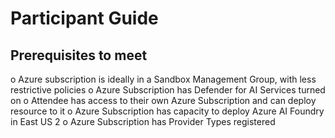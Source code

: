 # Participant Guide

## Prerequisites to meet

o	Azure subscription is ideally in a Sandbox Management Group, with less restrictive policies 
o	Azure Subscription has Defender for AI Services turned on 
o	Attendee has access to their own Azure Subscription and can deploy resource to it 
o	Azure Subscription has capacity to deploy Azure AI Foundry in East US 2 
o	Azure Subscription has Provider Types registered 
